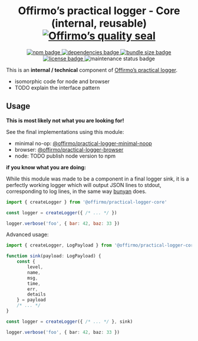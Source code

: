 
<h1 align="center">
	Offirmo’s practical logger - Core (internal, reusable)<br>
	<a href="https://www.offirmo.net/offirmo-monorepo/0-doc/modules-directory/index.html">
		<img src="https://www.offirmo.net/offirmo-monorepo/0-doc/quality-seal/offirmos_quality_seal.svg" alt="Offirmo’s quality seal">
	</a>
</h1>

<p align="center">
	<a alt="npm package page"
	  href="https://www.npmjs.com/package/@offirmo/practical-logger-core">
		<img alt="npm badge"
		  src="https://img.shields.io/npm/v/@offirmo/practical-logger-core.svg">
	</a>
	<a alt="dependencies analysis"
	  href="https://david-dm.org/offirmo/offirmo-monorepo?path=2-foundation%2Fpractical-logger-core">
		<img alt="dependencies badge"
		  src="https://img.shields.io/david/offirmo/offirmo-monorepo.svg?path=2-foundation%2Fpractical-logger-core">
	</a>
	<a alt="bundle size evaluation"
	  href="https://bundlephobia.com/result?p=@offirmo/practical-logger-core">
		<img alt="bundle size badge"
		  src="https://img.shields.io/bundlephobia/minzip/@offirmo/practical-logger-core.svg">
	</a>
	<a alt="license"
	  href="https://unlicense.org/">
		<img alt="license badge"
		  src="https://img.shields.io/badge/license-public_domain-brightgreen.svg">
	</a>
	<img alt="maintenance status badge"
	  src="https://img.shields.io/maintenance/yes/2019.svg">
</p>

This is an **internal / technical** component of [Offirmo’s practical logger](https://github.com/Offirmo/offirmo-monorepo/wiki/Offirmo%E2%80%99s-Practical-Logger).
* isomorphic code for node and browser
* TODO explain the interface pattern


## Usage

**This is most likely not what you are looking for!**

See the final implementations using this module:
* minimal no-op: [@offirmo/practical-logger-minimal-noop](https://www.npmjs.com/package/@offirmo/practical-logger-minimal-noop)
* browser: [@offirmo/practical-logger-browser](https://www.npmjs.com/package/@offirmo/practical-logger-browser)
* node: TODO publish node version to npm

**if you know what you are doing:**

While this module was made to be a component in a final logger sink,
it is a perfectly working logger
which will output JSON lines to stdout, corresponding to log lines,
in the same way [bunyan](https://github.com/trentm/node-bunyan) does.

```javascript
import { createLogger } from '@offirmo/practical-logger-core'

const logger = createLogger({ /* ... */ })

logger.verbose('foo', { bar: 42, baz: 33 })
```

Advanced usage:
```typescript
import { createLogger, LogPayload } from '@offirmo/practical-logger-core'

function sink(payload: LogPayload) {
    const {
        level,
        name,
        msg,
        time,
        err,
        details
    } = payload
    /* ... */
}

const logger = createLogger({ /* ... */ }, sink)

logger.verbose('foo', { bar: 42, baz: 33 })
```
